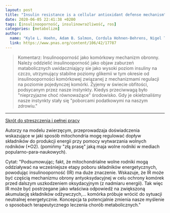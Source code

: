 ```yaml
---
layout: post
title: "Insulin resistance is a cellular antioxidant defense mechanism"
date: 2020-06-05 22:41:38 +0200
tags: [insulinooporność, insulinowrażliwość, ros]
categories: [metabolizm]
author:
  name: "Kyle L. Hoehn, Adam B. Salmon, Cordula Hohnen-Behrens, Nigel Turner, Andrew J. Hoy, Ghassan J. Maghzal, Roland Stocker, Holly Van Remmen, Edward W. Kraegen, Greg J. Cooney, Arlan R. Richardson, and David E. James PNAS October 20, 2009 106 (42) 17787-17792;"
  link: https://www.pnas.org/content/106/42/17787
---
```


> Komentarz:
> Insulinooporność jako komórkowy mechanizm obronny.
> Należy oddzielić insulinooporność jako objaw zaburzeń matabolicznych uwidaczniający sie jako wysoki poziom insuliny na czczo, utrzymujący stabilne poziomy glikemii w tym okresie od insulinooporności komórkowej związanej z mechanizmami regulacji na poziomie pojedynczej komórki. Żyjemy w świecie obfitości, podsycanym przez nasze instynkty. Kiedys przeciwwagą było "nieprzyjazne choć równoważące" środowisko. Gdy je okiełznaliśmy nasze instynkty stały się "poborcami podatkowymi na naszym zdrowiu."

<hr>


[Skrót do streszczenia i pełnej pracy](https://www.pnas.org/content/106/42/17787)

Autorzy na modelu zwierzęcym, przeprowadzaja doświadczenia wskazujące w jaki sposób mitochondria mogę regulować dopływ składników do produkcji energii przy pomocy wytwarzania wolnych rodników (\*O2). (pomińmy "złą prasę" jaką maja wolne rodniki w mediach popularno-para-naukowych).

Cytat: "Podsumowując; fakt, że mitochondrialne wolne rodniki mogą oddziaływać na wcześniejsze etapy poboru składników energetycznych, powodując insulinooporność (IR) ma duże znaczenie. Wskazuje, że IR może być częścią mechanizmu obrony antyoksydacyjnej w celu ochrony komórek przed dalszym uszkodzeniem oksydacyjnym (z nadmiaru energii). Tak więc IR może być postrzegane jako właściwa odpowiedź na zwiększoną akumulację składników odżywczych,... komórka próbuje wrócić do sytuacji neutralnej energetycznie. Koncepcja ta potencjalnie zmienia nasze myślenie o sposobach terapeutycznego leczenia chorób metabolicznych."

